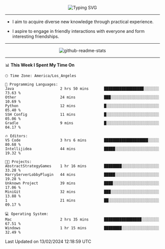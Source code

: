 <p align="center">
  <img src="https://readme-typing-svg.demolab.com?font=Fira+Code&weight=500&size=32&duration=2500&pause=1600&center=true&vCenter=true&random=false&width=1024&height=64&lines=Hi+there+%F0%9F%91%8B;I'm+delighted+you+could+make+it+here+%F0%9F%8E%89;I'm+Harry%2C+a+college+student+still+finding+my+way" alt="Typing SVG" />
</p>


---


- I aim to acquire diverse new knowledge through practical experience.

- I aspire to engage in friendly interactions with everyone and form interesting friendships.


---


<p align="center">
  <img src="https://github-readme-stats.vercel.app/api?username=Harry-Jing&show_icons=true" alt="github-readme-stats"/>
</p>


---

<!--START_SECTION:waka-->
📊 **This Week I Spent My Time On** 

```text
🕑︎ Time Zone: America/Los_Angeles

💬 Programming Languages: 
Java                     2 hrs 50 mins       ██████████████████░░░░░░░   73.63 % 
Other                    24 mins             ███░░░░░░░░░░░░░░░░░░░░░░   10.69 % 
Python                   12 mins             █░░░░░░░░░░░░░░░░░░░░░░░░   05.40 % 
SSH Config               11 mins             █░░░░░░░░░░░░░░░░░░░░░░░░   05.06 % 
Gradle                   9 mins              █░░░░░░░░░░░░░░░░░░░░░░░░   04.17 % 

🔥 Editors: 
VS Code                  3 hrs 6 mins        ████████████████████░░░░░   80.68 % 
Intellijidea             44 mins             █████░░░░░░░░░░░░░░░░░░░░   19.32 % 

🐱‍💻 Projects: 
AbstractStrategyGames    1 hr 16 mins        ████████░░░░░░░░░░░░░░░░░   33.28 % 
HarryServerLobbyPlugin   44 mins             █████░░░░░░░░░░░░░░░░░░░░   19.28 % 
Unknown Project          39 mins             ████░░░░░░░░░░░░░░░░░░░░░   17.06 % 
MiniGit                  32 mins             ███░░░░░░░░░░░░░░░░░░░░░░   13.88 % 
1                        21 mins             ██░░░░░░░░░░░░░░░░░░░░░░░   09.17 % 

💻 Operating System: 
Mac                      2 hrs 35 mins       █████████████████░░░░░░░░   67.51 % 
Windows                  1 hr 15 mins        ████████░░░░░░░░░░░░░░░░░   32.49 % 
```


 Last Updated on 13/02/2024 12:18:59 UTC
<!--END_SECTION:waka-->
